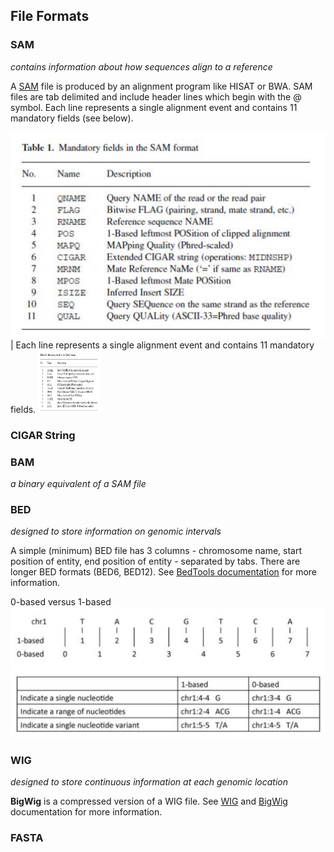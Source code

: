 ## File Formats

### SAM
_contains information about how sequences align to a reference_

A [SAM](https://samtools.github.io/hts-specs/SAMv1.pdf) file is produced by an alignment program like HISAT or BWA. SAM files are tab delimited and include header lines which begin with the @ symbol. Each line represents a single alignment event and contains 11 mandatory fields (see below).

![SAM format](/files/SAM.png) | Each line represents a single alignment event and contains 11 mandatory fields. 
<img src="/files/SAM.png" width="100" height="100">
### CIGAR String

### BAM
_a binary equivalent of a SAM file_



### BED
_designed to store information on genomic intervals_

A simple (minimum) BED file has 3 columns - chromosome name, start position of entity, end position of entity - separated by tabs. There are longer BED formats (BED6, BED12). See [BedTools documentation](https://bedtools.readthedocs.io/en/latest/content/general-usage.html) for more information.

0-based versus 1-based
![0-based versus 1-based](/files/0vs1based.png)

### WIG
_designed to store continuous information at each genomic location_

**BigWig** is a compressed version of a WIG file. See [WIG](http://genome.ucsc.edu/goldenpath/help/wiggle.html) and [BigWig](https://genome.ucsc.edu/goldenpath/help/bigWig.html) documentation for more information.

### FASTA
